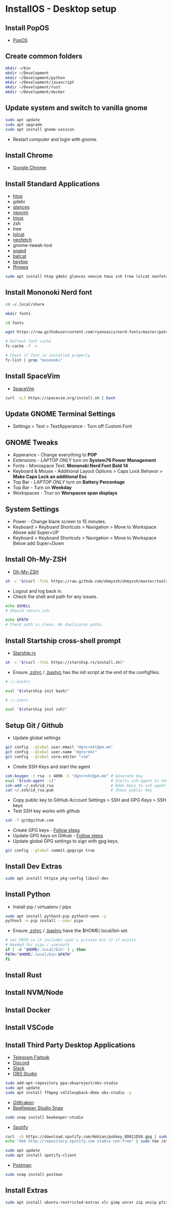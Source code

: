 # InstallOS - Desktop setup

## Install PopOS
* [PopOS](https://pop.system76.com/)

## Create common folders 
```bash
mkdir ~/bin
mkdir ~/Development
mkdir ~/Development/python
mkdir ~/Development/javascript
mkdir ~/Development/rust
mkdir ~/Development/docker

```

## Update system and switch to vanilla gnome
```bash
sudo apt update
sudo apt upgrade
sudo apt install gnome-session

```
* Restart computer and login with gnome.

## Install Chrome
* [Google Chrome](https://www.google.com/chrome/)

## Install Standard Applications
* [htop](https://github.com/htop-dev/htop)
* gdebi
* [glances](https://nicolargo.github.io/glances/)
* [neovim](https://github.com/neovim/neovim)
* [tmux](https://github.com/tmux/tmux)
* zsh
* tree
* [lolcat](https://github.com/jaseg/lolcat)
* [neofetch](https://github.com/dylanaraps/neofetch)
* gnome-tweak-tool
* [snapd](https://snapcraft.io/snapd)
* [batcat](https://github.com/sharkdp/bat#installation)
* [bpytop](https://github.com/aristocratos/bpytop)
* [ffmpeg](https://ffmpeg.org/)
```bash
sudo apt install htop gdebi glances neovim tmux zsh tree lolcat neofetch gnome-tweak-tool snapd bat bpytop ffmpeg -y

```

## Install Mononoki Nerd font
```bash
cd ~/.local/share

mkdir fonts

cd fonts

wget https://raw.githubusercontent.com/ryanoasis/nerd-fonts/master/patched-fonts/Mononoki/Regular/complete/mononoki-Regular%20Nerd%20Font%20Complete.ttf

# Refresh font cache
fc-cache -f -v 

# Check if font is installed properly
fc-list | grep "mononoki" 

```

## Install SpaceVim 
* [SpaceVim](https://spacevim.org/)
```bash
curl -sLf https://spacevim.org/install.sh | bash
```

## Update GNOME Terminal Settings
* Settings > Text > TextApperance - Turn off Custom Font

## GNOME Tweaks
* Apperance - Change everything to **POP**
* Extensions - *LAPTOP ONLY* turn on **System76 Power Management**
* Fonts - Monospace Text: **Mononoki Nerd Font Bold 14**
* Keyboard & Mouse - Additional Layout Options > Caps Lock Behavor > **Make Caps Lock an additional Esc**
* Top Bar - *LAPTOP ONLY* turn on **Battery Percentage**
* Top Bar - Turn on **Weekday**
* Workspaces - Trun on **Worspaces span displays**

## System Settings
* Power - Change blank screen to 15 minutes.
* Keyboard > Keyboard Shortcuts > Navigation > Move to Workspace Above add Super+UP
* Keyboard > Keyboard Shortcuts > Navigation > Move to Workspace Below add Super+Down

## Install Oh-My-ZSH
* [Oh-My-ZSH](https://ohmyz.sh/)
```bash
sh -c "$(curl -fsSL https://raw.github.com/ohmyzsh/ohmyzsh/master/tools/install.sh)"

```
* Logout and log back in.
* Check the shell and path for any issues.
```bash
echo $SHELL
# Should return zsh.

echo $PATH
# Check path is clean. No duplicates paths.
```

## Install Startship cross-shell prompt
* [Starship.rs](https://starship.rs/)
```bash
sh -c "$(curl -fsSL https://starship.rs/install.sh)"

```
* Ensure [.zshrc](.zshrc) / [.bashrc](.bashrc) has the init script at the end of the configfiles.
```bash
# ~/.bashrc

eval "$(starship init bash)"

# ~/.zshrc

eval "$(starship init zsh)"

```

## Setup Git / Github
* Update global settings
```bash
git config --global user.email "dgnsrekt@pm.me"
git config --global user.name "dgnsrekt"
git config --global core.editor "vim"

```
* Create SSH Keys and start the agent
```bash
ssh-keygen -t rsa -b 4096 -C "dgnsrekt@pm.me" # Generate key
eval "$(ssh-agent -s)"                        # Starts ssh-agent in the background
ssh-add ~/.ssh/id_rsa                         # Adds keys to ssh agent
cat ~/.ssh/id_rsa.pub                         # Shows public key

```
* Copy public key to GitHub Account Settings > SSH and GPG Keys > SSH keys
* Test SSH key works with github
```bash
ssh -T git@github.com

```
* Create GPG keys - [Follow steps](https://help.github.com/en/articles/generating-a-new-gpg-key)
* Update GPG keys on Github - [Follow steps](https://help.github.com/en/articles/telling-git-about-your-signing-key)
* Update global GPG settings to sign with gpg keys.
```bash
git config --global commit.gpgsign true 

```

## Install Dev Extras
```bash
sudo apt install httpie pkg-config libssl-dev

```

## Install Python
* Install pip / virtualenv / pipx
```bash
sudo apt install python3-pip python3-venv -y
python3 -m pip install --user pipx
```
* Ensure [.zshrc](.zshrc) / [.bashrc](.bashrc) have the $HOME/.local/bin set.
```bash
# set PATH so it includes user's private bin if it exists
# Needed for pipx / userpath
if [ -d "$HOME/.local/bin" ] ; then
PATH="$HOME/.local/bin:$PATH"
fi

```

## Install Rust

## Install NVM/Node

## Install Docker

## Install VSCode

## Install Third Party Desktop Applications
* [Telegram Flatpak](https://flathub.org/apps/details/org.telegram.desktop)
* [Discord](https://discord.com/)
* [Slack](https://slack.com/downloads/linux)
* [OBS Studio](https://obsproject.com/)
```bash
sudo add-apt-repository ppa:obsproject/obs-studio
sudo apt update
sudo apt install ffmpeg v4l2loopback-dkms obs-studio -y
```
* [GitKraken](https://www.gitkraken.com/)
* [BeeKeeper Studio Snap](https://snapcraft.io/beekeeper-studio)
```bash
sudo snap install beekeeper-studio

```
* [Spotify](https://www.spotify.com/us/download/linux/)
```bash
curl -sS https://download.spotify.com/debian/pubkey_0D811D58.gpg | sudo apt-key add - 
echo "deb http://repository.spotify.com stable non-free" | sudo tee /etc/apt/sources.list.d/spotify.list

sudo apt update
sudo apt install spotify-client
```
* [Postman](https://snapcraft.io/postman)
```bash
sudo snap install postman

```

## Install Extras
```bash
sudo apt install ubuntu-restricted-extras vlc gimp unrar zip unzip p7zip-full p7zip-rar rar -y

```


